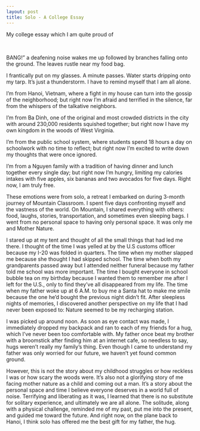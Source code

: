 ```yaml
---
layout: post
title: Solo - A College Essay
---
```


<p class="message">
My college essay which I am quite proud of
</p>
<br/>

BANG!” a deafening noise wakes me up followed by branches falling onto the ground. The leaves rustle near my food bag.

I frantically put on my glasses. A minute passes. Water starts dripping onto my tarp. It’s just a thunderstorm. I have to remind myself that I am all alone.

I’m from Hanoi, Vietnam, where a fight in my house can turn into the gossip of the neighborhood; but right now I’m afraid and terrified in the silence, far from the whispers of the talkative neighbors.

I’m from Ba Dinh, one of the original and most crowded districts in the city with around 230,000 residents squished together; but right now I have my own kingdom in the woods of West Virginia.

I’m from the public school system, where students spend 18 hours a day on schoolwork with no time to reflect; but right now I’m excited to write down my thoughts that were once ignored.

I’m from a Nguyen family with a tradition of having dinner and lunch together every single day; but right now I’m hungry, limiting my calories intakes with five apples, six bananas and two avocados for five days. 
Right now, I am truly free.

These emotions were from solo, a retreat I embarked on during 3-month journey of Mountain Classroom. I spent five days confronting myself and the vastness of the world. On Mountain, I shared everything with others: food, laughs, stories, transportation, and sometimes even sleeping bags. I went from no personal space to having only personal space. It was only me and Mother Nature.

I stared up at my tent and thought of all the small things that had led me there. I thought of the time I was yelled at by the U.S customs officer because my I-20 was folded in quarters. The time when my mother slapped me because she thought I had skipped school. The time when both my grandparents passed away but I attended neither funeral because my father told me school was more important. The time I bought everyone in school bubble tea on my birthday because I wanted them to remember me after I left for the U.S., only to find they’ve all disappeared from my life. The time when my father woke up at 6 A.M. to buy me a Santa hat to make me smile because the one he’d bought the previous night didn’t fit. After sleepless nights of memories, I discovered another perspective on my life that I had never been exposed to: Nature seemed to be my recharging station.

I was picked up around noon. As soon as eye contact was made, I immediately dropped my backpack and ran to each of my friends for a hug, which I’ve never been too comfortable with. My father once beat my brother with a broomstick after finding him at  an internet cafe, so needless to say, hugs weren’t really my family’s thing. Even though I came to understand my father was only worried for our future, we haven’t yet found common ground.

However, this is not the story about my childhood struggles or how reckless I was or how scary the woods were. It’s also not a glorifying story of me facing mother nature as a child and coming out a man. It’s a story about the personal space and time I believe everyone deserves in a world full of noise. Terrifying and liberating as it was, I learned that there is no substitute for solitary experience, and ultimately we are all alone. The solitude, along with a physical challenge, reminded me of my past, put me into the present, and guided me toward the future. And right now, on the plane back to Hanoi, I think solo has offered me the best gift for my father, the hug.